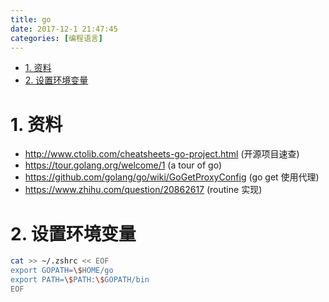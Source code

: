 ```yaml
---
title: go
date: 2017-12-1 21:47:45
categories: [编程语言]
---
```



<!-- TOC -->

- [1. 资料](#1-资料)
- [2. 设置环境变量](#2-设置环境变量)

<!-- /TOC -->

<a id="markdown-1-资料" name="1-资料"></a>
# 1. 资料

* http://www.ctolib.com/cheatsheets-go-project.html (开源项目速查)
* https://tour.golang.org/welcome/1 (a tour of go)
* https://github.com/golang/go/wiki/GoGetProxyConfig (go get 使用代理)
* https://www.zhihu.com/question/20862617 (routine 实现)

<a id="markdown-2-设置环境变量" name="2-设置环境变量"></a>
# 2. 设置环境变量

```bash
cat >> ~/.zshrc << EOF
export GOPATH=\$HOME/go
export PATH=\$PATH:\$GOPATH/bin
EOF
```
